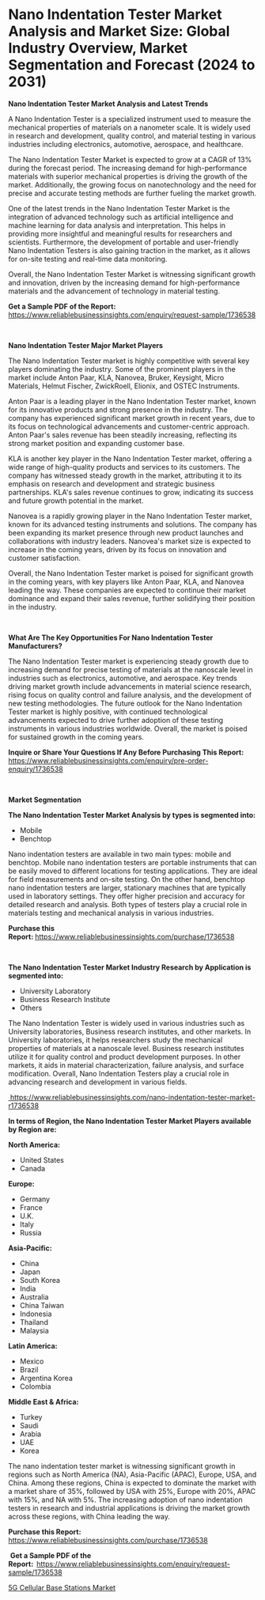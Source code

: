 <p><h1>Nano Indentation Tester Market Analysis and Market Size: Global Industry Overview, Market Segmentation and Forecast (2024 to 2031)</h1></p><p><strong>Nano Indentation Tester Market Analysis and Latest Trends</strong></p>
<p><p>A Nano Indentation Tester is a specialized instrument used to measure the mechanical properties of materials on a nanometer scale. It is widely used in research and development, quality control, and material testing in various industries including electronics, automotive, aerospace, and healthcare.</p><p>The Nano Indentation Tester Market is expected to grow at a CAGR of 13% during the forecast period. The increasing demand for high-performance materials with superior mechanical properties is driving the growth of the market. Additionally, the growing focus on nanotechnology and the need for precise and accurate testing methods are further fueling the market growth.</p><p>One of the latest trends in the Nano Indentation Tester Market is the integration of advanced technology such as artificial intelligence and machine learning for data analysis and interpretation. This helps in providing more insightful and meaningful results for researchers and scientists. Furthermore, the development of portable and user-friendly Nano Indentation Testers is also gaining traction in the market, as it allows for on-site testing and real-time data monitoring.</p><p>Overall, the Nano Indentation Tester Market is witnessing significant growth and innovation, driven by the increasing demand for high-performance materials and the advancement of technology in material testing.</p></p>
<p><strong>Get a Sample PDF of the Report:&nbsp;</strong> <a href="https://www.reliablebusinessinsights.com/enquiry/request-sample/1736538">https://www.reliablebusinessinsights.com/enquiry/request-sample/1736538</a></p>
<p>&nbsp;</p>
<p><strong>Nano Indentation Tester Major Market Players</strong></p>
<p><p>The Nano Indentation Tester market is highly competitive with several key players dominating the industry. Some of the prominent players in the market include Anton Paar, KLA, Nanovea, Bruker, Keysight, Micro Materials, Helmut Fischer, ZwickRoell, Elionix, and OSTEC Instruments.</p><p>Anton Paar is a leading player in the Nano Indentation Tester market, known for its innovative products and strong presence in the industry. The company has experienced significant market growth in recent years, due to its focus on technological advancements and customer-centric approach. Anton Paar's sales revenue has been steadily increasing, reflecting its strong market position and expanding customer base.</p><p>KLA is another key player in the Nano Indentation Tester market, offering a wide range of high-quality products and services to its customers. The company has witnessed steady growth in the market, attributing it to its emphasis on research and development and strategic business partnerships. KLA's sales revenue continues to grow, indicating its success and future growth potential in the market.</p><p>Nanovea is a rapidly growing player in the Nano Indentation Tester market, known for its advanced testing instruments and solutions. The company has been expanding its market presence through new product launches and collaborations with industry leaders. Nanovea's market size is expected to increase in the coming years, driven by its focus on innovation and customer satisfaction.</p><p>Overall, the Nano Indentation Tester market is poised for significant growth in the coming years, with key players like Anton Paar, KLA, and Nanovea leading the way. These companies are expected to continue their market dominance and expand their sales revenue, further solidifying their position in the industry.</p></p>
<p>&nbsp;</p>
<p><strong>What Are The Key Opportunities For Nano Indentation Tester Manufacturers?</strong></p>
<p><p>The Nano Indentation Tester market is experiencing steady growth due to increasing demand for precise testing of materials at the nanoscale level in industries such as electronics, automotive, and aerospace. Key trends driving market growth include advancements in material science research, rising focus on quality control and failure analysis, and the development of new testing methodologies. The future outlook for the Nano Indentation Tester market is highly positive, with continued technological advancements expected to drive further adoption of these testing instruments in various industries worldwide. Overall, the market is poised for sustained growth in the coming years.</p></p>
<p><strong>Inquire or Share Your Questions If Any Before Purchasing This Report:</strong> <a href="https://www.reliablebusinessinsights.com/enquiry/pre-order-enquiry/1736538">https://www.reliablebusinessinsights.com/enquiry/pre-order-enquiry/1736538</a></p>
<p>&nbsp;</p>
<p><strong>Market Segmentation</strong></p>
<p><strong>The Nano Indentation Tester Market Analysis by types is segmented into:</strong></p>
<p><ul><li>Mobile</li><li>Benchtop</li></ul></p>
<p><p>Nano indentation testers are available in two main types: mobile and benchtop. Mobile nano indentation testers are portable instruments that can be easily moved to different locations for testing applications. They are ideal for field measurements and on-site testing. On the other hand, benchtop nano indentation testers are larger, stationary machines that are typically used in laboratory settings. They offer higher precision and accuracy for detailed research and analysis. Both types of testers play a crucial role in materials testing and mechanical analysis in various industries.</p></p>
<p><strong>Purchase this Report:&nbsp;</strong><a href="https://www.reliablebusinessinsights.com/purchase/1736538">https://www.reliablebusinessinsights.com/purchase/1736538</a></p>
<p>&nbsp;</p>
<p><strong>The Nano Indentation Tester Market Industry Research by Application is segmented into:</strong></p>
<p><ul><li>University Laboratory</li><li>Business Research Institute</li><li>Others</li></ul></p>
<p><p>The Nano Indentation Tester is widely used in various industries such as University laboratories, Business research institutes, and other markets. In University laboratories, it helps researchers study the mechanical properties of materials at a nanoscale level. Business research institutes utilize it for quality control and product development purposes. In other markets, it aids in material characterization, failure analysis, and surface modification. Overall, Nano Indentation Testers play a crucial role in advancing research and development in various fields.</p></p>
<p><a href="https://www.reliablebusinessinsights.com/nano-indentation-tester-market-r1736538">&nbsp;https://www.reliablebusinessinsights.com/nano-indentation-tester-market-r1736538</a></p>
<p><strong>In terms of Region, the Nano Indentation Tester Market Players available by Region are:</strong></p>
<p>
    <p> <strong> North America: </strong>
        <ul>
            <li>United States</li>
            <li>Canada</li>
        </ul>
        </p> 
    <p> <strong> Europe: </strong>
        <ul>
            <li>Germany</li>
            <li>France</li>
            <li>U.K.</li>
            <li>Italy</li>
            <li>Russia</li>
        </ul>
        </p> 
    <p> <strong> Asia-Pacific: </strong>
        <ul>
            <li>China</li>
            <li>Japan</li>
            <li>South Korea</li>
            <li>India</li>
            <li>Australia</li>
            <li>China Taiwan</li>
            <li>Indonesia</li>
            <li>Thailand</li>
            <li>Malaysia</li>
        </ul>
        </p> 
    <p> <strong> Latin America: </strong>
        <ul>
            <li>Mexico</li>
            <li>Brazil</li>
            <li>Argentina Korea</li>
            <li>Colombia</li>
        </ul>
        </p> 
    <p> <strong> Middle East & Africa: </strong>
        <ul>
            <li>Turkey</li>
            <li>Saudi</li>
            <li>Arabia</li>
            <li>UAE</li>
            <li>Korea</li>
        </ul>
    </p>
    </p>
<p><p>The nano indentation tester market is witnessing significant growth in regions such as North America (NA), Asia-Pacific (APAC), Europe, USA, and China. Among these regions, China is expected to dominate the market with a market share of 35%, followed by USA with 25%, Europe with 20%, APAC with 15%, and NA with 5%. The increasing adoption of nano indentation testers in research and industrial applications is driving the market growth across these regions, with China leading the way.</p></p>
<p><strong>Purchase this Report: </strong><a href="https://www.reliablebusinessinsights.com/purchase/1736538">https://www.reliablebusinessinsights.com/purchase/1736538</a></p>
<p>&nbsp;<strong>Get a Sample PDF of the Report:&nbsp;&nbsp;</strong><a href="https://www.reliablebusinessinsights.com/enquiry/request-sample/1736538">https://www.reliablebusinessinsights.com/enquiry/request-sample/1736538</a></p>
<p><strong></strong></p>
<p><p><a href="https://issuu.com/reportprime-2/docs/5g-cellular-base-stations-market-size-2030.pptx">5G Cellular Base Stations Market</a></p></p>